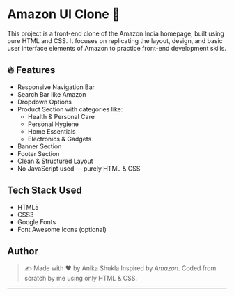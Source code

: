 # Amazon UI Clone 🛒
This project is a front-end clone of the Amazon India homepage, built using pure HTML and CSS. It focuses on replicating the layout, design, and basic user interface elements of Amazon to practice front-end development skills.
## 🔥 Features
- Responsive Navigation Bar
- Search Bar like Amazon
- Dropdown Options
- Product Section with categories like:
  - Health & Personal Care
  - Personal Hygiene
  - Home Essentials
  - Electronics & Gadgets
- Banner Section
- Footer Section
- Clean & Structured Layout
- No JavaScript used — purely HTML & CSS

## Tech Stack Used
- HTML5
- CSS3
- Google Fonts
- Font Awesome Icons (optional)
  
## Author

> ✍️ Made with ❤️ by Anika Shukla
> Inspired by *Amazon*. Coded from scratch by me using only HTML & CSS. 
---


